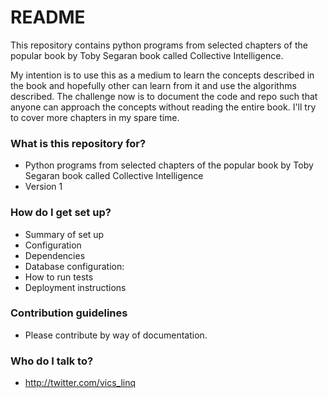 # README #

This repository contains python programs from selected chapters of the popular book by Toby Segaran book called Collective Intelligence.

My intention is to use this as a medium to learn the concepts described in the book and hopefully other can learn from it and use the algorithms 
described. The challenge now is to document the code and repo such that anyone can approach the concepts without reading the entire book.
I'll try to cover more chapters in my spare time.


### What is this repository for? ###

* Python programs from selected chapters of the popular book by Toby Segaran book called Collective Intelligence
* Version 1

### How do I get set up? ###

* Summary of set up
* Configuration
* Dependencies
* Database configuration:
* How to run tests
* Deployment instructions

### Contribution guidelines ###
* Please contribute by way of documentation.

### Who do I talk to? ###
* http://twitter.com/vics_linq